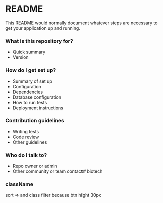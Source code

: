 # README

This README would normally document whatever steps are necessary to get your application up and running.

### What is this repository for?

-   Quick summary
-   Version

### How do I get set up?

-   Summary of set up
-   Configuration
-   Dependencies
-   Database configuration
-   How to run tests
-   Deployment instructions

### Contribution guidelines

-   Writing tests
-   Code review
-   Other guidelines

### Who do I talk to?

-   Repo owner or admin
-   Other community or team contact# biotech

### className

sort => and class filter because btn hight 30px
